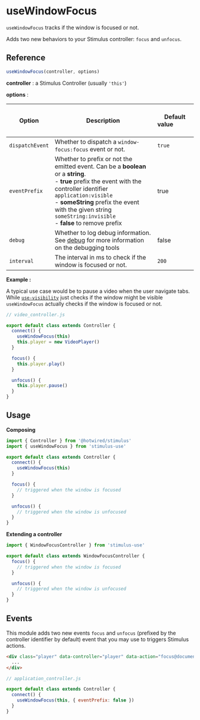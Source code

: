 # useWindowFocus

`useWindowFocus` tracks if the window is focused or not.

Adds two new behaviors to your Stimulus controller: `focus` and `unfocus`.

## Reference

```javascript
useWindowFocus(controller, options)
```

**controller** : a Stimulus Controller (usually `'this'`)

**options** :

| Option| Description |&nbsp; &nbsp; &nbsp; &nbsp; &nbsp; &nbsp;Default value&nbsp; &nbsp; &nbsp; &nbsp; &nbsp; &nbsp; &nbsp; &nbsp;|
|-----------------------|-------------|---------------------|
| `dispatchEvent` | Whether to dispatch a `window-focus:focus` event or not.| `true` |
|`eventPrefix`| Whether to prefix or not the emitted event. Can be a **boolean** or a **string**.<br>- **true** prefix the event with the controller identifier `application:visible` <br>- **someString** prefix the event with the given string `someString:invisible` <br>- **false** to remove prefix  |true|
| `debug` | Whether to log debug information. See [debug](debug.md) for more information on the debugging tools|false|
| `interval` | The interval in ms to check if the window is focused or not. | `200` |

**Example :**

A typical use case would be to pause a video when the user navigate tabs. While [`use-visibility`](use-visibility.md) just checks if the window might be visible `useWindowFocus` actually checks if the window is focused or not.

```js
// video_controller.js

export default class extends Controller {
  connect() {
    useWindowFocus(this)
    this.player = new VideoPlayer()
  }

  focus() {
    this.player.play()
  }

  unfocus() {
    this.player.pause()
  }
}
```

## Usage

**Composing**

```js
import { Controller } from '@hotwired/stimulus'
import { useWindowFocus } from 'stimulus-use'

export default class extends Controller {
  connect() {
    useWindowFocus(this)
  }

  focus() {
    // triggered when the window is focused
  }

  unfocus() {
    // triggered when the window is unfocused
  }
}
```

**Extending a controller**

```js
import { WindowFocusController } from 'stimulus-use'

export default class extends WindowFocusController {
  focus() {
    // triggered when the window is focused
  }

  unfocus() {
    // triggered when the window is unfocused
  }
}
```

## Events

This module adds two new events `focus` and `unfocus` (prefixed by the controller identifier by default) event that you may use to triggers Stimulus actions.

```html
<div class="player" data-controller="player" data-action="focus@document->player#play unfocus@document->player#pause">
  ...
</div>
```

```js
// application_controller.js

export default class extends Controller {
  connect() {
    useWindowFocus(this, { eventPrefix: false })
  }
}
```
